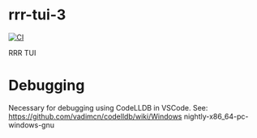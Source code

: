 # rrr-tui-3

[![CI](https://github.com//rrr-tui-3/workflows/CI/badge.svg)](https://github.com//rrr-tui-3/actions)

RRR TUI

# Debugging
Necessary for debugging using CodeLLDB in VSCode.
See: https://github.com/vadimcn/codelldb/wiki/Windows
nightly-x86_64-pc-windows-gnu
